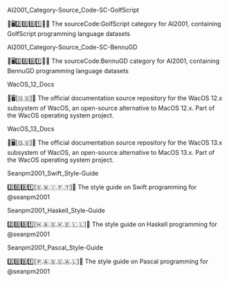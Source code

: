 
AI2001_Category-Source_Code-SC-GolfScript

🧠️🖥️2️⃣️0️⃣️0️⃣️1️⃣️💾️📜️ The sourceCode:GolfScript category for AI2001, containing GolfScript programming language datasets

AI2001_Category-Source_Code-SC-BennuGD

🧠️🖥️2️⃣️0️⃣️0️⃣️1️⃣️💾️📜️ The sourceCode:BennuGD category for AI2001, containing BennuGD programming language datasets

WacOS_12_Docs

🍏️🖥️[🇴.🇸]📖️ The official documentation source repository for the WacOS 12.x subsystem of WacOS, an open-source alternative to MacOS 12.x. Part of the WacOS operating system project.

WacOS_13_Docs

🍏️🖥️[🇴.🇸]📖️ The official documentation source repository for the WacOS 13.x subsystem of WacOS, an open-source alternative to MacOS 13.x. Part of the WacOS operating system project.

Seanpm2001_Swift_Style-Guide

2️⃣️0️⃣️0️⃣️1️⃣️[🇸.🇼.🇮.🇫.🇹]📔️ The style guide on Swift programming for @seanpm2001

Seanpm2001_Haskell_Style-Guide

2️⃣️0️⃣️0️⃣️1️⃣️[🇭.🇦.🇸.🇰.🇪.🇱.🇱]📔️ The style guide on Haskell programming for @seanpm2001

Seanpm2001_Pascal_Style-Guide

2️⃣️0️⃣️0️⃣️1️⃣️[🇵.🇦.🇸.🇨.🇦.🇱]📔️ The style guide on Pascal programming for @seanpm2001

